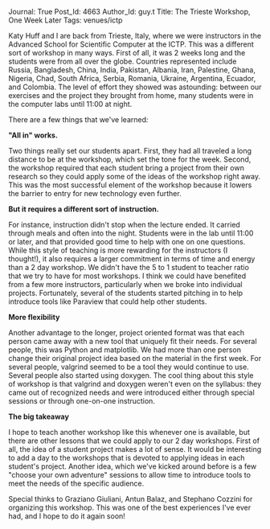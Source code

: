 Journal: True
Post_Id: 4663
Author_Id: guy.t
Title: The Trieste Workshop, One Week Later
Tags: venues/ictp

<p>Katy Huff and I are back from Trieste, Italy, where we were instructors in the Advanced School for Scientific Computer at the ICTP. This was a different sort of workshop in many ways. First of all, it was 2 weeks long and the students were from all over the globe. Countries represented include Russia, Bangladesh, China, India, Pakistan, Albania, Iran, Palestine, Ghana, Nigeria, Chad, South Africa, Serbia, Romania, Ukraine, Argentina, Ecuador, and Colombia. The level of effort they showed was astounding: between our exercises and the project they brought from home, many students were in the computer labs until 11:00 at night.</p>
<p>There are a few things that we've learned<em>:</em></p>
<p><strong>"All in" works.</strong></p>
<p><strong></strong>Two things really set our students apart. First, they had all traveled a long distance to be at the workshop, which set the tone for the week. Second, the workshop required that each student bring a project from their own research so they could apply some of the ideas of the workshop right away. This was the most successful element of the workshop because it lowers the barrier to entry for new technology even further.</p>
<p><strong>But it requires a different sort of instruction.</strong></p>
<p>For instance, instruction didn't stop when the lecture ended. It carried through meals and often into the night. Students were in the lab until 11:00 or later, and that provided good time to help with one on one questions. While this style of teaching is more rewarding for the instructors (I thought!), it also requires a larger commitment in terms of time and energy than a 2 day workshop. We didn't have the 5 to 1 student to teacher ratio that we try to have for most workshops. I think we could have benefited from a few more instructors, particularly when we broke into individual projects. Fortunately, several of the students started pitching in to help introduce tools like Paraview that could help other students.</p>
<p><strong>More flexibility</strong></p>
<p>Another advantage to the longer, project oriented format was that each person came away with a new tool that uniquely fit their needs. For several people, this was Python and matplotlib. We had more than one person change their original project idea based on the material in the first week. For several people, valgrind seemed to be a tool they would continue to use. Several people also started using doxygen. The cool thing about this style of workshop is that valgrind and doxygen weren't even on the syllabus: they came out of recognized needs and were introduced either through special sessions or through one-on-one instruction.</p>
<p><strong>The big takeaway</strong></p>
<p>I hope to teach another workshop like this whenever one is available, but there are other lessons that we could apply to our 2 day workshops. First of all, the idea of a student project makes a lot of sense. It would be interesting to add a day to the workshops that is devoted to applying ideas in each student's project. Another idea, which we've kicked around before is a few "choose your own adventure" sessions to allow time to introduce tools to meet the needs of the specific audience.</p>
<p>Special thinks to Graziano Giuliani, Antun Balaz, and Stephano Cozzini for organizing this workshop. This was one of the best experiences I've ever had, and I hope to do it again soon!</p>

